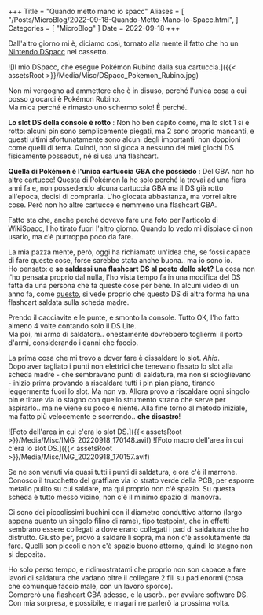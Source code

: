 +++
Title = "Quando metto mano io spacc"
Aliases = [
  "/Posts/MicroBlog/2022-09-18-Quando-Metto-Mano-Io-Spacc.html",
]
Categories = [ "MicroBlog" ]
Date = 2022-09-18
+++

Dall'altro giorno mi è, diciamo così, tornato alla mente il fatto che ho un [Nintendo DSpacc](https://wikispacc.miraheze.org/wiki/DSpacc) nel cassetto.

![Il mio DSpacc, che esegue Pokémon Rubino dalla sua cartuccia.]({{< assetsRoot >}}/Media/Misc/DSpacc_Pokemon_Rubino.jpg)

Non mi vergogno ad ammettere che è in disuso, perché l'unica cosa a cui posso giocarci è Pokémon Rubino.  
Ma mica perché è rimasto uno schermo solo! È perché..

**Lo slot DS della console è rotto**
: Non ho ben capito come, ma lo slot 1 si è rotto: alcuni pin sono semplicemente piegati, ma 2 sono proprio mancanti, e questi ultimi sfortunatamente sono alcuni degli importanti, non doppioni come quelli di terra. Quindi, non si gioca a nessuno dei miei giochi DS fisicamente posseduti, né si usa una flashcart.

<meta>

**Quella di Pokémon è l'unica cartuccia GBA che possiedo**
: Del GBA non ho altre cartucce! Questa di Pokémon la ho solo perché la trovai ad una fiera anni fa e, non possedendo alcuna cartuccia GBA ma il DS già rotto all'epoca, decisi di comprarla. L'ho giocata abbastanza, ma vorrei altre cose. Però non ho altre cartucce e nemmeno una flashcart GBA.

Fatto sta che, anche perché dovevo fare una foto per l'articolo di WikiSpacc, l'ho tirato fuori l'altro giorno. Quando lo vedo mi dispiace di non usarlo, ma c'è purtroppo poco da fare.

La mia pazza mente, però, oggi ha richiamato un'idea che, se fossi capace di fare queste cose, forse sarebbe stata anche buona.. ma io sono io.  
Ho pensato: e **se saldassi una flashcart DS al posto dello slot?** La cosa non l'ho pensata proprio dal nulla, l'ho vista tempo fa in una modifica del DS fatta da una persona che fa queste cose per bene. In alcuni video di un anno fa, come [questo](https://invidious.nerdvpn.de/2wxKDzUO23c?t=156), si vede proprio che questo DS di altra forma ha una flashcart saldata sulla scheda madre.

Prendo il cacciavite e le punte, e smonto la console. Tutto OK, l'ho fatto almeno 4 volte contando solo il DS Lite.  
Ma poi, mi armo di saldatore.. onestamente dovrebbero togliermi il porto d'armi, considerando i danni che faccio.

La prima cosa che mi trovo a dover fare è dissaldare lo slot. _Ahia_.  
Dopo aver tagliato i punti non elettrici che tenevano fissato lo slot alla scheda madre - che sembravano punti di saldatura, ma non si scioglievano - inizio prima provando a riscaldare tutti i pin pian piano, tirando leggermente fuori lo slot. Ma non va. Allora provo a riscaldare ogni singolo pin e tirare via lo stagno con quello strumento strano che serve per aspirarlo.. ma ne viene su poco e niente. Alla fine torno al metodo iniziale, ma fatto più velocemente e scorrendo.. **che disastro**!

<div class="MediaRow2" markdown="1">
![Foto dell'area in cui c'era lo slot DS.]({{< assetsRoot >}}/Media/Misc/IMG_20220918_170148.avif)
![Foto macro dell'area in cui c'era lo slot DS.]({{< assetsRoot >}}/Media/Misc/IMG_20220918_170157.avif)
</div>

Se ne son venuti via quasi tutti i punti di saldatura, e ora c'è il marrone. Conosco il trucchetto del graffiare via lo strato verde della PCB, per esporre metallo pulito su cui saldare, ma qui proprio non c'è spazio. Su questa scheda è tutto messo vicino, non c'è il minimo spazio di manovra.

Ci sono dei piccolissimi buchini con il diametro conduttivo attorno (largo appena quanto un singolo filino di rame), tipo testpoint, che in effetti sembrano essere collegati a dove erano collegati i pad di saldatura che ho distrutto. Giusto per, provo a saldare lì sopra, ma non c'è assolutamente da fare. Quelli son piccoli e non c'è spazio buono attorno, quindi lo stagno non si deposita.

Ho solo perso tempo, e ridimostratami che proprio non son capace a fare lavori di saldatura che vadano oltre il collegare 2 fili su pad enormi (cosa che comunque faccio male, con un lavoro sporco).  
Comprerò una flashcart GBA adesso, e la userò.. per avviare software DS. Con mia sorpresa, è possibile, e magari ne parlerò la prossima volta.
